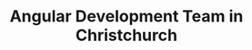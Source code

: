 ---
title: Angular Development Team in Christchurch
permalink: /landings/locations/christchurch/developer/angular
technology: Angular
location: Christchurch
---